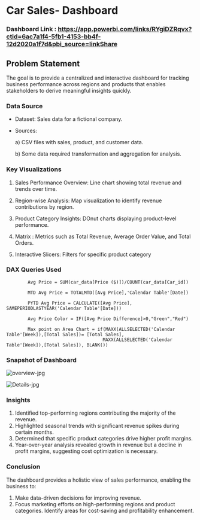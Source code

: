 # Car Sales- Dashboard

### Dashboard Link : https://app.powerbi.com/links/RYgiDZRqvx?ctid=6ac7a1f4-5fb1-4153-bb4f-12d2020a1f7d&pbi_source=linkShare

## Problem Statement

The goal is to provide a centralized and interactive dashboard for tracking business performance across regions and products that enables stakeholders to derive meaningful insights quickly.

### Data Source
- Dataset: Sales data for a fictional company.
- Sources:

    a) CSV files with sales, product, and customer data.

    b) Some data required transformation and aggregation for analysis.

### Key Visualizations

1) Sales Performance Overview:
Line chart showing total revenue and trends over time.

2) Region-wise Analysis:
Map visualization to identify revenue contributions by region.

3) Product Category Insights:
DOnut charts displaying product-level performance.

4) Matrix       :
Metrics such as Total Revenue, Average Order Value, and Total Orders.

5) Interactive Slicers:
Filters for specific product category

### DAX Queries Used
            Avg Price = SUM(car_data[Price ($)])/COUNT(car_data[Car_id])

            MTD Avg Price = TOTALMTD([Avg Price],'Calendar Table'[Date])

            PYTD Avg Price = CALCULATE([Avg Price], SAMEPERIODLASTYEAR('Calendar Table'[Date]))

            Avg Price Color = IF([Avg Price Difference]>0,"Green","Red")
            
            Max point on Area Chart = if(MAXX(ALLSELECTED('Calendar Table'[Week]),[Total Sales])= [Total Sales], 
                                        MAXX(ALLSELECTED('Calendar Table'[Week]),[Total Sales]), BLANK())

### Snapshot of Dashboard
![overview-jpg](https://github.com/user-attachments/assets/d189c920-bb90-4d07-b3ad-0b0e62f3b2ab)
 
![Details-jpg](https://github.com/user-attachments/assets/640fddb1-068f-47bc-891c-7d27437dd551)

### Insights

1) Identified top-performing regions contributing the majority of the revenue.
2) Highlighted seasonal trends with significant revenue spikes during certain months.
3) Determined that specific product categories drive higher profit margins.
4) Year-over-year analysis revealed growth in revenue but a decline in profit margins, suggesting cost optimization is necessary.

### Conclusion
The dashboard provides a holistic view of sales performance, enabling the business to:

1) Make data-driven decisions for improving revenue.
2) Focus marketing efforts on high-performing regions and product categories.
Identify areas for cost-saving and profitability enhancement.